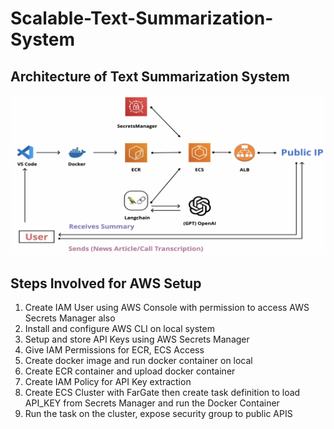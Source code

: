 # Scalable-Text-Summarization-System

## Architecture of Text Summarization System
<img src="/assets/news_summary.png">

## Steps Involved for AWS Setup
1) Create IAM User using AWS Console with permission to access AWS Secrets Manager also
2) Install and configure AWS CLI on local system
3) Setup and store API Keys using AWS Secrets Manager
4) Give IAM Permissions for ECR, ECS Access
5) Create docker image and run docker container on local
6) Create ECR container and upload docker container
7) Create IAM Policy for API Key extraction
8) Create ECS Cluster with FarGate then create task definition to load API_KEY from Secrets Manager and run the Docker Container
9) Run the task on the cluster, expose security group to public APIS
